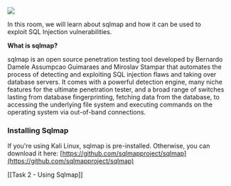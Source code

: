 ![](https://sqlmap.org/images/screenshot.png)  

In this room, we will learn about sqlmap and how it can be used to exploit SQL Injection vulnerabilities.

**What is sqlmap?** 

sqlmap is an open source penetration testing tool developed by Bernardo Damele Assumpcao Guimaraes and Miroslav Stampar that automates the process of detecting and exploiting SQL injection flaws and taking over database servers. It comes with a powerful detection engine, many niche features for the ultimate penetration tester, and a broad range of switches lasting from database fingerprinting, fetching data from the database, to accessing the underlying file system and executing commands on the operating system via out-of-band connections.

### **Installing Sqlmap**

If you're using Kali Linux, sqlmap is pre-installed. Otherwise, you can download it here: [https://github.com/sqlmapproject/sqlmap](https://github.com/sqlmapproject/sqlmap)



[[Task 2 - Using Sqlmap]]
